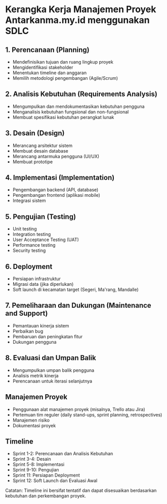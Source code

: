 # Kerangka Kerja Manajemen Proyek Antarkanma.my.id menggunakan SDLC

## 1. Perencanaan (Planning)
- Mendefinisikan tujuan dan ruang lingkup proyek
- Mengidentifikasi stakeholder
- Menentukan timeline dan anggaran
- Memilih metodologi pengembangan (Agile/Scrum)

## 2. Analisis Kebutuhan (Requirements Analysis)
- Mengumpulkan dan mendokumentasikan kebutuhan pengguna
- Menganalisis kebutuhan fungsional dan non-fungsional
- Membuat spesifikasi kebutuhan perangkat lunak

## 3. Desain (Design)
- Merancang arsitektur sistem
- Membuat desain database
- Merancang antarmuka pengguna (UI/UX)
- Membuat prototipe

## 4. Implementasi (Implementation)
- Pengembangan backend (API, database)
- Pengembangan frontend (aplikasi mobile)
- Integrasi sistem

## 5. Pengujian (Testing)
- Unit testing
- Integration testing
- User Acceptance Testing (UAT)
- Performance testing
- Security testing

## 6. Deployment
- Persiapan infrastruktur
- Migrasi data (jika diperlukan)
- Soft launch di kecamatan target (Segeri, Ma'rang, Mandalle)

## 7. Pemeliharaan dan Dukungan (Maintenance and Support)
- Pemantauan kinerja sistem
- Perbaikan bug
- Pembaruan dan peningkatan fitur
- Dukungan pengguna

## 8. Evaluasi dan Umpan Balik
- Mengumpulkan umpan balik pengguna
- Analisis metrik kinerja
- Perencanaan untuk iterasi selanjutnya

## Manajemen Proyek
- Penggunaan alat manajemen proyek (misalnya, Trello atau Jira)
- Pertemuan tim reguler (daily stand-ups, sprint planning, retrospectives)
- Manajemen risiko
- Dokumentasi proyek

## Timeline
- Sprint 1-2: Perencanaan dan Analisis Kebutuhan
- Sprint 3-4: Desain
- Sprint 5-8: Implementasi
- Sprint 9-10: Pengujian
- Sprint 11: Persiapan Deployment
- Sprint 12: Soft Launch dan Evaluasi Awal

Catatan: Timeline ini bersifat tentatif dan dapat disesuaikan berdasarkan kebutuhan dan perkembangan proyek.
